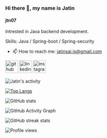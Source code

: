 ### Hi there 👋, my name is Jatin

#### jtn07

Intrested in Java backend development.

Skills: Java / Spring-boot / Spring-security

- 📫 How to reach me: jatinsai.js@gmail.com 

[<img src='https://cdn.jsdelivr.net/npm/simple-icons@3.0.1/icons/github.svg' alt='github' height='40'>](https://github.com/jtn07)  [<img src='https://cdn.jsdelivr.net/npm/simple-icons@3.0.1/icons/linkedin.svg' alt='linkedin' height='40'>](https://www.linkedin.com/in//jatin-sai-346051152/)  [<img src='https://cdn.jsdelivr.net/npm/simple-icons@3.0.1/icons/instagram.svg' alt='instagram' height='40'>](https://www.instagram.com/jatin__sai/)  

<img
  src="https://github.com/jtn07/jtn07/blob/main/images/stat.svg"
  alt="Jatin's activity"
/>


[![Top Langs](https://github-readme-stats.vercel.app/api/top-langs/?username=jtn07)](https://github.com/anuraghazra/github-readme-stats)

![GitHub stats](https://github-readme-stats.vercel.app/api?username=jtn07&show_icons=true&count_private=true)  

![GitHub Activity Graph](https://activity-graph.herokuapp.com/graph?username=jtn07)  

![GitHub streak stats](https://github-readme-streak-stats.herokuapp.com/?user=jtn07)  

![Profile views](https://gpvc.arturio.dev/jtn07)  



















